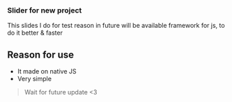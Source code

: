 ### Slider for new project 

This slides I do for test reason in future will be available framework for js, to do it 
better & faster

## Reason for use 
 - It made on native JS
 - Very simple


> Wait for future update <3